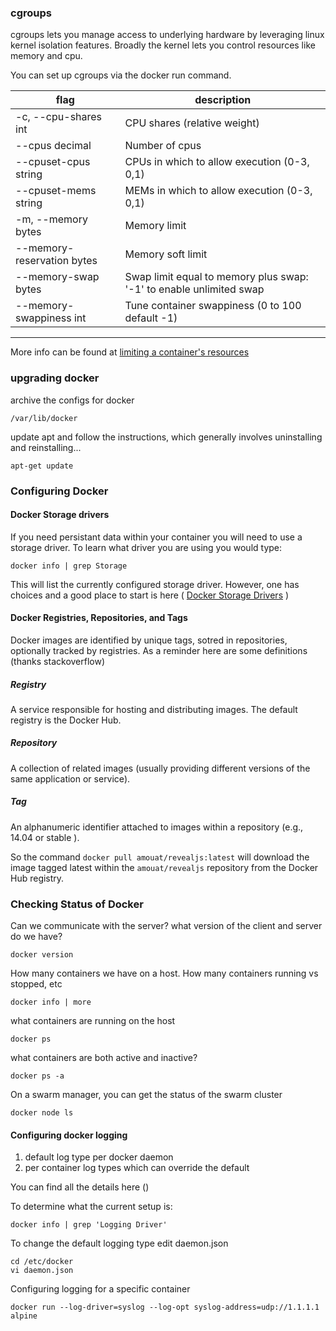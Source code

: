 ### cgroups
cgroups lets you manage access to underlying hardware by leveraging linux kernel isolation features. Broadly the kernel lets you control resources like memory and  cpu.

You can set up cgroups via the docker run command.

flag | description
--- | ---
-c, --cpu-shares int | CPU shares (relative weight)
--cpus decimal | Number of cpus
--cpuset-cpus string | CPUs in which to allow execution (0-3, 0,1)
--cpuset-mems string | MEMs in which to allow execution (0-3, 0,1)
-m, --memory bytes | Memory limit
--memory-reservation  bytes | Memory soft limit
--memory-swap bytes | Swap limit equal to memory plus swap: '-1' to enable unlimited swap
--memory-swappiness int | Tune container swappiness (0 to 100 default -1)

----

More info can be found at [limiting a container's resources](https://docs.docker.com/config/containers/resource_constraints/)

### upgrading docker

archive the configs for docker

```/var/lib/docker```

update apt and follow the instructions, which generally involves uninstalling and reinstalling...

```
apt-get update
```

### Configuring Docker
#### Docker Storage drivers
If you need persistant data within your container you will need to use a storage driver. To learn what driver you are using you would type:

```
docker info | grep Storage
```

This will list the currently configured storage driver. However, one has choices and a good place to start is here ( [Docker Storage Drivers](https://docs.docker.com/storage/storagedriver/select-storage-driver/) )

#### Docker Registries, Repositories, and Tags

Docker images are identified by unique tags, sotred in repositories, optionally tracked by registries. As a reminder here are some definitions (thanks stackoverflow)

##### Registry

A service responsible for hosting and distributing images. The default registry is the Docker Hub.

##### Repository

A collection of related images (usually providing different versions of the same application or service).

##### Tag

An alphanumeric identifier attached to images within a repository (e.g., 14.04 or stable ).

So the command ```docker pull amouat/revealjs:latest``` will download the image tagged latest within the ```amouat/revealjs``` repository from the Docker Hub registry.

### Checking Status of Docker
Can we communicate with the server? what version of the client and server do we have?

```
docker version
```

How many containers we have on a host. How many containers running vs stopped, etc
```
docker info | more
```

what containers are running on the host
```
docker ps
```

what containers are both active and inactive?
```
docker ps -a
```

On a swarm manager, you can get the status of the swarm cluster
```
docker node ls
```

#### Configuring docker logging
1. default log type per docker daemon
2. per container log types which can override the default

You can find all the details here ()

To determine what the current setup is:

```
docker info | grep 'Logging Driver'
```

To change the default logging type edit daemon.json
```
cd /etc/docker
vi daemon.json
```

Configuring logging for a specific container
```
docker run --log-driver=syslog --log-opt syslog-address=udp://1.1.1.1 alpine
```


